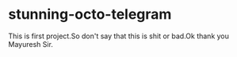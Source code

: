 # stunning-octo-telegram
This is first project.So don't say that this is shit or bad.Ok thank you Mayuresh Sir.

